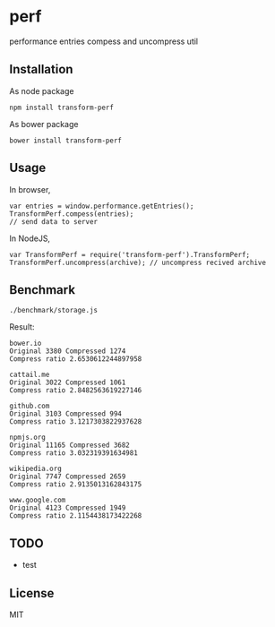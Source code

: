 # perf

performance entries compess and uncompress util

## Installation

As node package

    npm install transform-perf

As bower package

    bower install transform-perf

## Usage

In browser,

    var entries = window.performance.getEntries();
    TransformPerf.compess(entries);
    // send data to server

In NodeJS,

    var TransformPerf = require('transform-perf').TransformPerf;
    TransformPerf.uncompress(archive); // uncompress recived archive

## Benchmark

    ./benchmark/storage.js

Result:

    bower.io
    Original 3380 Compressed 1274
    Compress ratio 2.6530612244897958

    cattail.me
    Original 3022 Compressed 1061
    Compress ratio 2.8482563619227146

    github.com
    Original 3103 Compressed 994
    Compress ratio 3.1217303822937628

    npmjs.org
    Original 11165 Compressed 3682
    Compress ratio 3.032319391634981

    wikipedia.org
    Original 7747 Compressed 2659
    Compress ratio 2.9135013162843175

    www.google.com
    Original 4123 Compressed 1949
    Compress ratio 2.1154438173422268

## TODO

  * test

## License

MIT

